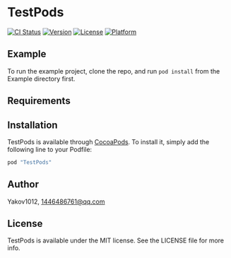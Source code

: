 # TestPods

[![CI Status](http://img.shields.io/travis/Yakov1012/TestPods.svg?style=flat)](https://travis-ci.org/Yakov1012/TestPods)
[![Version](https://img.shields.io/cocoapods/v/TestPods.svg?style=flat)](http://cocoapods.org/pods/TestPods)
[![License](https://img.shields.io/cocoapods/l/TestPods.svg?style=flat)](http://cocoapods.org/pods/TestPods)
[![Platform](https://img.shields.io/cocoapods/p/TestPods.svg?style=flat)](http://cocoapods.org/pods/TestPods)

## Example

To run the example project, clone the repo, and run `pod install` from the Example directory first.

## Requirements

## Installation

TestPods is available through [CocoaPods](http://cocoapods.org). To install
it, simply add the following line to your Podfile:

```ruby
pod "TestPods"
```

## Author

Yakov1012, 1446486761@qq.com

## License

TestPods is available under the MIT license. See the LICENSE file for more info.
